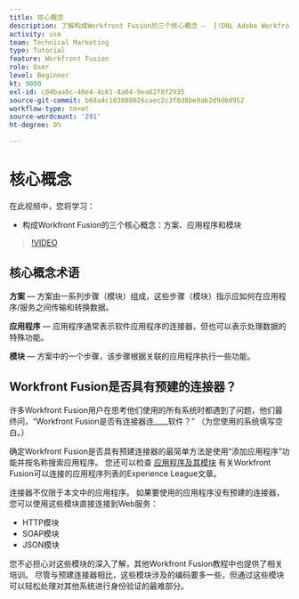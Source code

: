 ```yaml
---
title: 核心概念
description: 了解构成Workfront Fusion的三个核心概念 —  [!DNL Adobe Workfront Fusion].
activity: use
team: Technical Marketing
type: Tutorial
feature: Workfront Fusion
role: User
level: Beginner
kt: 9000
exl-id: c04baa0c-40e4-4c61-8a04-9ea62f8f2935
source-git-commit: b68a4c103808026caec2c3f8d8be9ab2d9d0d952
workflow-type: tm+mt
source-wordcount: '291'
ht-degree: 0%

---
```


# 核心概念

在此视频中，您将学习：

* 构成Workfront Fusion的三个核心概念：方案、应用程序和模块

>[!VIDEO](https://video.tv.adobe.com/v/335260/?quality=12)

## 核心概念术语

**方案** — 方案由一系列步骤（模块）组成，这些步骤（模块）指示应如何在应用程序/服务之间传输和转换数据。

**应用程序** — 应用程序通常表示软件应用程序的连接器，但也可以表示处理数据的特殊功能。

**模块** — 方案中的一个步骤，该步骤根据关联的应用程序执行一些功能。

## Workfront Fusion是否具有预建的连接器？

许多Workfront Fusion用户在思考他们使用的所有系统时都遇到了问题，他们最终问，“Workfront Fusion是否有连接器连____软件？” （为您使用的系统填写空白。）

确定Workfront Fusion是否具有预建连接器的最简单方法是使用“添加应用程序”功能并按名称搜索应用程序。 您还可以检查 [应用程序及其模块](https://experienceleague.adobe.com/docs/workfront/using/adobe-workfront-fusion/fusion-apps-and-modules/apps-and-their-modules.html?lang=en) 有关Workfront Fusion可以连接的应用程序列表的Experience League文章。

连接器不仅限于本文中的应用程序。 如果要使用的应用程序没有预建的连接器，您可以使用这些模块直接连接到Web服务：

* HTTP模块
* SOAP模块
* JSON模块

您不必担心对这些模块的深入了解，其他Workfront Fusion教程中也提供了相关培训。 尽管与预建连接器相比，这些模块涉及的编码要多一些，但通过这些模块可以轻松处理对其他系统进行身份验证的最难部分。
